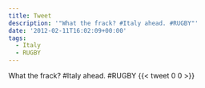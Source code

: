 ```yaml
---
title: Tweet
description: '"What the frack? #Italy ahead. #RUGBY"'
date: '2012-02-11T16:02:09+00:00'
tags:
  - Italy
  - RUGBY
---
```

What the frack? #Italy ahead. #RUGBY
      {{< tweet 0 0 >}}
    
